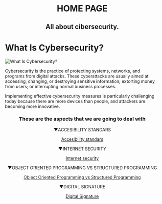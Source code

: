 <h1 style="text-align: center;"><strong>HOME PAGE</strong></h1>
<h2 style="text-align: center;"><strong>All about cibersecurity.</strong></h2>
<div class="row full" data-owner="ID">
<div class="col full ">
<h1 id="fw-pagetitle" class="" data-owner="ID">What Is Cybersecurity?</h1>
</div>
</div>
<div class="dm0 dmc-ainfo no-border" data-config-metrics-group="Anchor, Info" data-version="DM:components/anchor-info/anchor-info:V3.1.0">
<div class="cnt-bed">
<div class="med">
<div class="dm-img init loaded" src="/c/en/us/products/security/what-is-cybersecurity/jcr:content/Grid/subcategory_atl/layout-subcategory-atl/anchor_info_9e63.img.jpg/1586937046739.jpg" title="What Is Cybersecurity?" alt="What Is Cybersecurity?"><img src="https://www.cisco.com/c/en/us/products/security/what-is-cybersecurity/jcr:content/Grid/subcategory_atl/layout-subcategory-atl/anchor_info_9e63.img.jpg/1586937046739.jpg" alt="What Is Cybersecurity?" title="What Is Cybersecurity?" /></div>
</div>
<div class="cnt">
<div class="info-content" data-more-text="Show more">
<div class="info-description">
<p>Cybersecurity is the practice of protecting systems, networks, and programs from digital attacks. These cyberattacks<a></a><span>&nbsp;</span>are usually aimed at accessing, changing, or destroying sensitive information; extorting money from users; or interrupting normal business processes.</p>
<p>Implementing effective cybersecurity measures is particularly challenging today because there are more devices than people, and attackers are becoming more innovative.</p>
</div>
</div>
</div>
</div>
</div>
<h3 id="tw-target-text" class="tw-data-text tw-text-large XcVN5d tw-ta" dir="ltr" data-placeholder="Traducci&oacute;n" style="text-align: center;"><span lang="en">These are the aspects that we are going to deal with</span></h3>
<p style="text-align: center;"><span>▼ACCESIBILITY STANDARS</span></p>
<p style="text-align: center;"><a href="https://4355921.github.io/cybersecurity_web/accesibility_standars.html">Accesibility standars</a></p>
<p style="text-align: center;"><span>▼INTERNET SECURITY</span></p>
<p style="text-align: center;"><a href="https://4355921.github.io/cybersecurity_web/internet_security.html">Internet security</a></p>
<p style="text-align: center;"><span>▼OBJECT ORIENTED PROGRAMMING VS STRUCTURED PROGRAMMING</span></p>
<p style="text-align: center;"><a href="https://4355921.github.io/cybersecurity_web/oop_vs_sp.html">Object Oriented Programming vs Structured Programming</a></p>
<p style="text-align: center;"><span>▼DIGITAL SIGNATURE</span></p>
<p style="text-align: center;"><a href="https://4355921.github.io/cybersecurity_web/digital_signature.html">Digital Signature</a></p>
